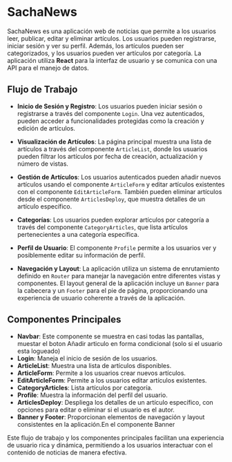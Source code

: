 # SachaNews

SachaNews es una aplicación web de noticias que permite a los usuarios leer, publicar, editar y eliminar artículos. Los usuarios pueden registrarse, iniciar sesión y ver su perfil. Además, los artículos pueden ser categorizados, y los usuarios pueden ver artículos por categoría. La aplicación utiliza **React** para la interfaz de usuario y se comunica con una API para el manejo de datos.

## Flujo de Trabajo

- **Inicio de Sesión y Registro**: Los usuarios pueden iniciar sesión o registrarse a través del componente `Login`. Una vez autenticados, pueden acceder a funcionalidades protegidas como la creación y edición de artículos.

- **Visualización de Artículos**: La página principal muestra una lista de artículos a través del componente `ArticleList`, donde los usuarios pueden filtrar los artículos por fecha de creación, actualización y número de vistas.

- **Gestión de Artículos**: Los usuarios autenticados pueden añadir nuevos artículos usando el componente `ArticleForm` y editar artículos existentes con el componente `EditArticleForm`. También pueden eliminar artículos desde el componente `ArticlesDeploy`, que muestra detalles de un artículo específico.

- **Categorías**: Los usuarios pueden explorar artículos por categoría a través del componente `CategoryArticles`, que lista artículos pertenecientes a una categoría específica.

- **Perfil de Usuario**: El componente `Profile` permite a los usuarios ver y posiblemente editar su información de perfil.

- **Navegación y Layout**: La aplicación utiliza un sistema de enrutamiento definido en `Router` para manejar la navegación entre diferentes vistas y componentes. El layout general de la aplicación incluye un `Banner` para la cabecera y un `Footer` para el pie de página, proporcionando una experiencia de usuario coherente a través de la aplicación.

## Componentes Principales
- **Navbar**: Este componente se muestra en casi todas las pantallas, muestar el boton Añadir articulo en forma condicional (solo si el usuario esta logueado)
- **Login**: Maneja el inicio de sesión de los usuarios.
- **ArticleList**: Muestra una lista de artículos disponibles.
- **ArticleForm**: Permite a los usuarios crear nuevos artículos.
- **EditArticleForm**: Permite a los usuarios editar artículos existentes.
- **CategoryArticles**: Lista artículos por categoría.
- **Profile**: Muestra la información del perfil del usuario.
- **ArticlesDeploy**: Despliega los detalles de un artículo específico, con opciones para editar o eliminar si el usuario es el autor.
- **Banner y Footer**: Proporcionan elementos de navegación y layout consistentes en la aplicación.En el componente Banner 

Este flujo de trabajo y los componentes principales facilitan una experiencia de usuario rica y dinámica, permitiendo a los usuarios interactuar con el contenido de noticias de manera efectiva.
